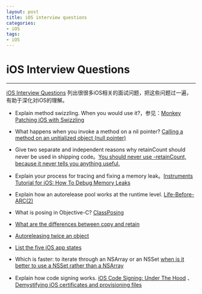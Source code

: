```yaml
---
layout: post  
title: iOS interview questions   
categories:  
- iOS  
tags:    
- iOS
---   
```

 

# iOS Interview Questions 

------
 [iOS Interview Questions][1] 列出很很多iOS相关的面试问题，把这些问题过一遍，有助于深化对iOS的理解。

* Explain method swizzling. When you would use it?，参见：[Monkey Patching iOS with Swizzling][2]

* What happens when you invoke a method on a nil pointer? [Calling a method on an unitialized object (null pointer)][3] 

*  Give two separate and independent reasons why retainCount should never be used in shipping code。[You should never use -retainCount, because it never tells you anything useful.][4]

* Explain your process for tracing and fixing a memory leak。[Instruments Tutorial for iOS: How To Debug Memory Leaks][5]

* Explain how an autorelease pool works at the runtime level. [Life-Before-ARC(2)][6]

* What is posing in Objective-C? [ClassPosing][7]

* [What are the differences between copy and retain][8]
* [Autoreleasing twice an object][9]

* [List the five iOS app states][10]
* Which is faster: to iterate through an NSArray or an NSSet [when is it better to use a NSSet rather than a NSArray][11]

* Explain how code signing works. [iOS Code Signing: Under The Hood][12] 、 [Demystifying iOS certificates and provisioning files][13]



[1]: http://www.raywenderlich.com/53962/ios-interview-questions
[2]: http://wufawei.com/2013/06/Monkey-Patching-iOS-with-Swizzling/
[3]: http://stackoverflow.com/questions/2696891/calling-a-method-on-an-unitialized-object-null-pointer
[4]: http://stackoverflow.com/questions/4636146/when-to-use-retaincount
[5]: http://www.raywenderlich.com/2696/
[6]: http://wufawei.com/2013/05/Life-Before-ARC%282%29/
[7]: http://cocoadev.com/ClassPosing 
[8]: http://stackoverflow.com/questions/2399490/what-is-the-difference-between-copy-and-retain
[9]: http://stackoverflow.com/questions/11291801/autoreleasing-twice-an-object
[10]: https://developer.apple.com/library/ios/documentation/iphone/conceptual/iphoneosprogrammingguide/ManagingYourApplicationsFlow/ManagingYourApplicationsFlow.html
[11]: http://stackoverflow.com/questions/10997404/when-is-it-better-to-use-a-nsset-rather-than-a-nsarray
[12]: http://www.raywenderlich.com/2915/ios-code-signing-under-the-hood
[13]: http://escoz.com/blog/demystifying-ios-certificates-and-provisioning-files/